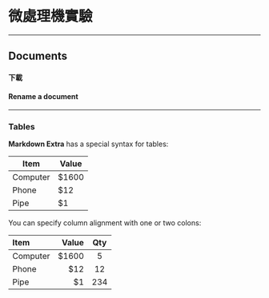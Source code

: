 微處理機實驗
===================



----------


Documents
-------------




#### <i class="icon-folder-open"></i> 下載


#### <i class="icon-pencil"></i> Rename a document




----------




### Tables

**Markdown Extra** has a special syntax for tables:

Item     | Value
-------- | ---
Computer | $1600
Phone    | $12
Pipe     | $1

You can specify column alignment with one or two colons:

| Item     | Value | Qty   |
| :------- | ----: | :---: |
| Computer | $1600 |  5    |
| Phone    | $12   |  12   |
| Pipe     | $1    |  234  |




















